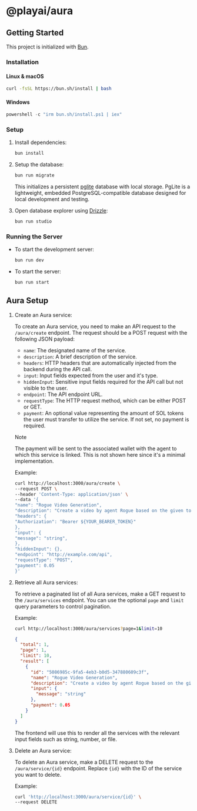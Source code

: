 # @playai/aura

## Getting Started

This project is initialized with [Bun](https://bun.sh/).

### Installation

#### Linux & macOS

```sh
curl -fsSL https://bun.sh/install | bash
```

#### Windows

```powershell
powershell -c "irm bun.sh/install.ps1 | iex"
```

### Setup

1. Install dependencies:
    ```sh
    bun install
    ```

2. Setup the database:
    ```sh
    bun run migrate
    ```
   This initializes a persistent [pglite](https://pglite.dev/) database with local storage. PgLite is a lightweight,
   embedded PostgreSQL-compatible database designed for local development and testing.

3. Open database explorer using [Drizzle](https://orm.drizzle.team/):
    ```sh
    bun run studio
    ```

### Running the Server

- To start the development server:
    ```sh
    bun run dev
    ```

- To start the server:
    ```sh
    bun run start
    ```

## Aura Setup

1. Create an Aura service:

   To create an Aura service, you need to make an API request to the `/aura/create` endpoint. The request should be a
   POST request with the following JSON payload:

    - `name`: The designated name of the service.
    - `description`: A brief description of the service.
    - `headers`: HTTP headers that are automatically injected from the backend during the API call.
    - `input`: Input fields expected from the user and it's type.
    - `hiddenInput`: Sensitive input fields required for the API call but not visible to the user.
    - `endpoint`: The API endpoint URL.
    - `requestType`: The HTTP request method, which can be either POST or GET.
    - `payment`: An optional value representing the amount of SOL tokens the user must transfer to utilize the service.
      If not set, no payment is required.

   > [!NOTE]
   > The payment will be sent to the associated wallet with the agent to which this service is linked. This is not shown
   here since it's a minimal implementation.

   Example:
   ```sh
   curl http://localhost:3000/aura/create \
   --request POST \
   --header 'Content-Type: application/json' \
   --data '{
   "name": "Rogue Video Generation",
   "description": "Create a video by agent Rogue based on the given topic",
   "headers": {
   "Authorization": "Bearer ${YOUR_BEARER_TOKEN}"
   },
   "input": {
   "message": "string",
   },
   "hiddenInput": {},
   "endpoint": "http://example.com/api",
   "requestType": "POST",
   "payment": 0.05
   }'
   ```

2. Retrieve all Aura services:

   To retrieve a paginated list of all Aura services, make a GET request to the `/aura/services` endpoint. You can use
   the optional `page` and `limit` query parameters to control pagination.

   Example:
   ```sh
   curl http://localhost:3000/aura/services?page=1&limit=10
   ```

   ```json
   {
     "total": 1,
     "page": 1,
     "limit": 10,
     "result": [
       {
         "id": "5086985c-9fa5-4eb3-b0d5-347880609c3f",
         "name": "Rogue Video Generation",
         "description": "Create a video by agent Rogue based on the given topic",
         "input": {
           "message": "string"
         },
         "payment": 0.05
       }
     ]
   }
   ```
   The frontend will use this to render all the services with the relevant input fields such as string, number, or file.

3. Delete an Aura service:

   To delete an Aura service, make a DELETE request to the `/aura/service/{id}` endpoint. Replace `{id}` with the ID of
   the service you want to delete.

   Example:
   ```sh
   curl 'http://localhost:3000/aura/service/{id}' \
   --request DELETE
   ```

